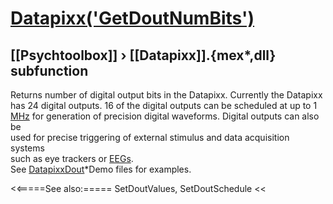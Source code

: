 # [Datapixx('GetDoutNumBits')](Datapixx-GetDoutNumBits) 
## [[Psychtoolbox]] &#8250; [[Datapixx]].{mex*,dll} subfunction


Returns number of digital output bits in the Datapixx. Currently the Datapixx  
has 24 digital outputs. 16 of the digital outputs can be scheduled at up to 1  
[MHz](MHz) for generation of precision digital waveforms. Digital outputs can also be  
used for precise triggering of external stimulus and data acquisition systems  
such as eye trackers or [EEGs](EEGs).  
See [DatapixxDout](DatapixxDout)\*Demo files for examples.  
  


<<=====See also:=====
SetDoutValues, SetDoutSchedule
<<